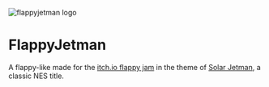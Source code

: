 ![flappyjetman logo](https://img.itch.io/aW1hZ2UvMjU2OS8xMDM5Mi5wbmc=/105x83%23/yjq6QC.png)
# FlappyJetman

A flappy-like made for the [itch.io flappy jam](http://itch.io/jam/flappyjam) in the theme of [Solar Jetman](https://en.wikipedia.org/wiki/Solar_Jetman), a classic NES title.
